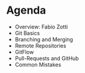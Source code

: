 # Agenda
* Overview: Fabio Zotti
* Git Basics  
* Branching and Merging
* Remote Repositories
* GitFlow
* Pull-Requests and GitHub
* Common Mistakes
     